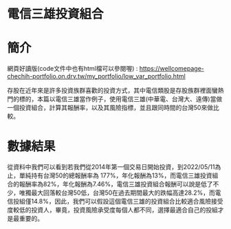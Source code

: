 # 電信三雄投資組合

# 簡介
網頁好讀版(code文件中也有html檔可以參閱喔) : https://wellcomepage-chechih-portfolio.on.drv.tw/my_portfolio/low_var_portfolio.html

存股在近年來是許多投資族群喜歡的投資方式，其中電信類股是存股族群裡面蠻熱門的標的，本篇以電信三雄當作例子，使用電信三雄(中華電、台灣大、遠傳)當做一個投資組合，計算其報酬率，以及其風險指標，並且跟同時間的台灣50來做比較。

# 數據結果
從資料中我們可以看到若我們從2014年第一個交易日開始投資，到2022/05/11為止，單純持有台灣50的總報酬率為 177%，年化報酬為13%，而電信三雄投資組合的報酬率為82%，年化報酬為7.46%，電信三雄投資組合報酬可以說是低了不少，唯獨最大回落較台灣50低，台灣50在過去期間最大的跌幅高達28.2%，而電信投組僅14.8%，因此，我們可以假設這個電信三雄的投資組合比較適合風險接受度較低的投資人，畢竟，投資風險承受度每個人都不同，選擇最適合自己的投組才是最重要的。
